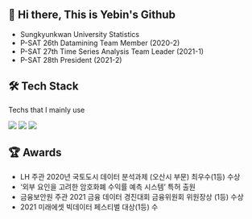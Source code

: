 ## 👋 Hi there, This is Yebin's Github

-  Sungkyunkwan University Statistics
-  P-SAT 26th Datamining Team Member (2020-2)
-  P-SAT 27th Time Series Analysis Team Leader (2021-1)
-  P-SAT 28th President (2021-2)


  
   
## 🛠 Tech Stack
<p align="left"> Techs that I mainly use </p>
<p align="left">
  <img src="https://img.shields.io/badge/R-276DC3?style=flat-square&logo=R&logoColor=white"/></a>
  <img src="https://img.shields.io/badge/Python-3766AB?style=flat-square&logo=Python&logoColor=white"/></a>
  <img src="https://img.shields.io/badge/Tableau-9cf?style=flat-square&logo=Tableau&logoColor=white"/>
</p>


  
  
## 🏆 Awards
- LH 주관 2020년 국토도시 데이터 분석과제 (오산시 부문) 최우수(1등) 수상
- ‘외부 요인을 고려한 암호화폐 수익률 예측 시스템’ 특허 출원
- 금융보안원 주관 2021 금융 데이터 경진대회 금융위원회 위원장상 (1등) 수상
- 2021 미래에셋 빅데이터 페스티벌 대상(1등) 수
